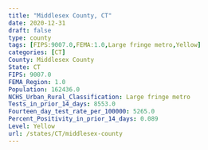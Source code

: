 ```yaml
---
title: "Middlesex County, CT"
date: 2020-12-31
draft: false
type: county
tags: [FIPS:9007.0,FEMA:1.0,Large fringe metro,Yellow]
categories: [CT]
County: Middlesex County
State: CT
FIPS: 9007.0
FEMA_Region: 1.0
Population: 162436.0
NCHS_Urban_Rural_Classification: Large fringe metro
Tests_in_prior_14_days: 8553.0
Fourteen_day_test_rate_per_100000: 5265.0
Percent_Positivity_in_prior_14_days: 0.089
Level: Yellow
url: /states/CT/middlesex-county
---
```



